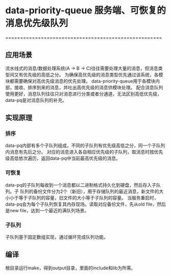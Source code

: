 # data-priority-queue 服务端、可恢复的消息优先级队列
=====================================================

应用场景
------------------------------------------------------
流水线式的消息/数据处理系统(A -> B -> C)往往需要处理大量的消息，但消息类型间又有优先级的高低之分。
为确保高优先级的消息类型优先通过该系统，各模块都需要确保对高优先级消息的优先处理。
data-priority-queue用于各模块内部，接收、排序到来的消息，并吐出高优先级的消息供模块处理。
配合消息队列使用更好，消息队列往往只对消息进行分类或者分通道，无法区别高低优先级，data-pq是对消息队列的补充。


实现原理
------------------------------------------------------
### 排序
data-pq内部有多个子队列组成，不同的子队列有优先级高低之分，同一个子队列内消息有先后之分。
对应的消息进入各自相应优先级的子队列，取消息时按优先级高低依次遍历，返回data-pq中当前最高优先级的消息。

### 可恢复
data-pq的子队列每收到一个消息都以二进制格式持久化到硬盘，然后存入子队列。子
队列的备份文件分为2个（新旧），用于存储队列的最近消息，新文件的大小小于等于子队列的容量，旧文件的大小等于子队列的容量。
当服务重启时，data-pq会为每个子队列恢复其内存现场。读取对应备份文件，先从old file，然后是new file，达到一个最近的满队列场景。

### 子队列
子队列基于固定数组实现，通过循环完成队列功能。


编译
------------------------------------------------------
根目录运行make，得到output目录，里面的include和lib为所需。
